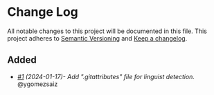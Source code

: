 # Change Log
All notable changes to this project will be documented in this file.
This project adheres to [Semantic Versioning](http://semver.org/) and [Keep a changelog](https://github.com/olivierlacan/keep-a-changelog).

## Added
- *[#1](https://github.com/idealista/ruby_role/pull/1) (2024-01-17)- Add ".gitattributes" file for linguist detection.* @ygomezsaiz


